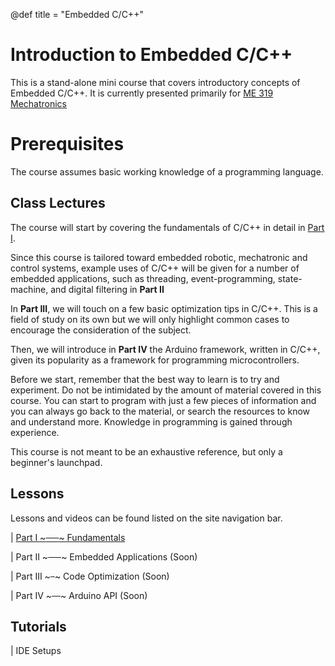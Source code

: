 @def title = "Embedded C/C++"
<!-- @def tags = ["syntax", "code"] -->
<!-- @def hascode = true -->
# Introduction to Embedded C/C++

<!-- \tableofcontents -->

This is a stand-alone mini course that covers introductory concepts of Embedded C/C++. It is currently presented primarily for [ME 319 Mechatronics](https://alsaibie.github.io/me319)

# Prerequisites
The course assumes basic working knowledge of a programming language.

## Class Lectures

The course will start by covering the fundamentals of C/C++ in detail in [Part I](part_i/introduction/index.html). 

Since this course is tailored toward embedded robotic, mechatronic and control systems, example uses of C/C++ will be given for a number of embedded applications, such as threading, event-programming, state-machine, and digital filtering in **Part II**

In **Part III**, we will touch on a few basic optimization tips in C/C++. This is a field of study on its own but we will only highlight common cases to encourage the consideration of the subject.

Then, we will introduce in **Part IV** the Arduino framework, written in C/C++, given its popularity as a framework for programming microcontrollers.

<!-- Finally, we will introduce the Robot-Operation-System framework (ROS), which is an increasingly popular framework written primarily in C++ and Python.  -->

Before we start, remember that the best way to learn is to try and experiment. Do not be intimidated by the amount of material covered in this course. You can start to program with just a few pieces of information and you can always go back to the material, or search the resources to know and understand more. Knowledge in programming is gained through experience. 

This course is not meant to be an exhaustive reference, but only a beginner's launchpad. 

## Lessons
Lessons and videos can be found listed on the site navigation bar.

| [Part I ~~~&ensp;&ensp;&ensp;~~~ Fundamentals](part_i/introduction/index.html) 

<!-- | [Part II](part_ii/introduction/index.html) ~~~&emsp;&ensp;~~~ | Embedded Applications -->
| Part II ~~~&emsp;&ensp;~~~ Embedded Applications (Soon)

<!-- | [Part III](part_iii/introduction/index.html) ~~~&ensp;~~~ | Code Optimization -->
| Part III ~~~&ensp;~~~ Code Optimization (Soon)

<!-- | [Part IV](part_iv/introduction/index.html) ~~~&ensp;&ensp;&ensp;~~~| Arduino API -->
| Part IV ~~~&ensp;&ensp;~~~ Arduino API (Soon)

## Tutorials

| IDE Setups